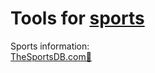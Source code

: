 
# Tools for [sports](https://notageni.us/sports)

Sports information:  
[TheSportsDB.com🔌](https://thesportsdb.com/)

